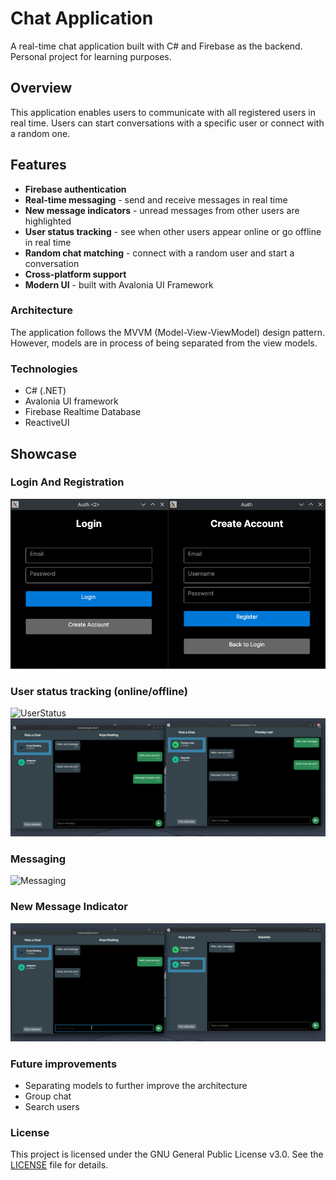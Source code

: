 # Chat Application
A real-time chat application built with C# and Firebase as the backend. Personal project for learning purposes.

## Overview
This application enables users to communicate with all registered users in real time. Users can start conversations with a specific user or connect with a random one.

## Features
- **Firebase authentication**
- **Real-time messaging** - send and receive messages in real time
- **New message indicators** - unread messages from other users are highlighted
- **User status tracking** - see when other users appear online or go offline in real time
- **Random chat matching** - connect with a random user and start a conversation
- **Cross-platform support**
- **Modern UI** - built with Avalonia UI Framework

### Architecture
The application follows the MVVM (Model-View-ViewModel) design pattern. However, models are in process of being separated from the view models.

### Technologies
- C# (.NET)
- Avalonia UI framework
- Firebase Realtime Database
- ReactiveUI

## Showcase

### Login And Registration
![LoginRegister](images/loginregister.png)

### User status tracking (online/offline)
![UserStatus](gifs/activityShowcase.GIF)
![UserStatusOffline](gifs/logout.GIF)

### Messaging
![Messaging](gifs/autoScrollerShowcase.GIF)

### New Message Indicator
![MessageSending](gifs/messageIndicator.GIF)


### Future improvements
- Separating models to further improve the architecture
- Group chat
- Search users

### License
This project is licensed under the GNU General Public License v3.0. See the [LICENSE](LICENSE) file for details.